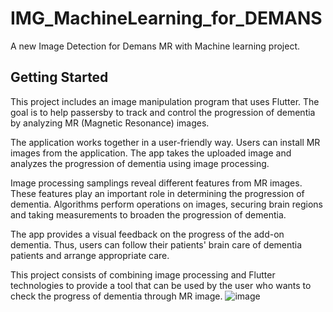 # IMG_MachineLearning_for_DEMANS

A new Image Detection for Demans MR with Machine learning project.

## Getting Started

This project includes an image manipulation program that uses Flutter. The goal is to help passersby to track and control the progression of dementia by analyzing MR (Magnetic Resonance) images.

The application works together in a user-friendly way. Users can install MR images from the application. The app takes the uploaded image and analyzes the progression of dementia using image processing.

Image processing samplings reveal different features from MR images. These features play an important role in determining the progression of dementia. Algorithms perform operations on images, securing brain regions and taking measurements to broaden the progression of dementia.

The app provides a visual feedback on the progress of the add-on dementia. Thus, users can follow their patients' brain care of dementia patients and arrange appropriate care.

This project consists of combining image processing and Flutter technologies to provide a tool that can be used by the user who wants to check the progress of dementia through MR image.
![image](https://github.com/alpertinver/img_detect/assets/121678825/145ed9b0-3913-4e86-a971-aa4113e53368)
